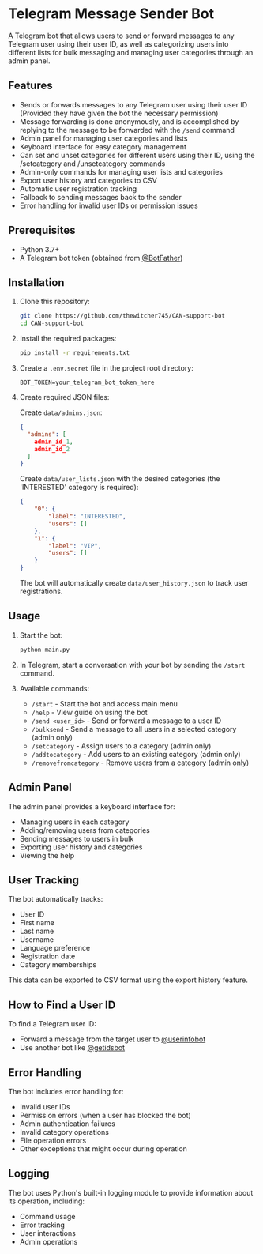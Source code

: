 # Telegram Message Sender Bot

A Telegram bot that allows users to send or forward messages to any Telegram user using their user ID, as well as categorizing users into different
lists for bulk messaging and managing user categories through an admin panel.

## Features

- Sends or forwards messages to any Telegram user using their user ID (Provided they have given the bot the necessary permission)
- Message forwarding is done anonymously, and is accomplished by replying to the message to be forwarded with the `/send` command
- Admin panel for managing user categories and lists
- Keyboard interface for easy category management
- Can set and unset categories for different users using their ID, using the /setcategory and /unsetcategory commands
- Admin-only commands for managing user lists and categories
- Export user history and categories to CSV
- Automatic user registration tracking
- Fallback to sending messages back to the sender
- Error handling for invalid user IDs or permission issues

## Prerequisites

- Python 3.7+
- A Telegram bot token (obtained from [@BotFather](https://t.me/botfather))

## Installation

1. Clone this repository:
   ```bash
   git clone https://github.com/thewitcher745/CAN-support-bot
   cd CAN-support-bot
   ```

2. Install the required packages:
   ```bash
   pip install -r requirements.txt
   ```

3. Create a `.env.secret` file in the project root directory:
   ```
   BOT_TOKEN=your_telegram_bot_token_here
   ```

4. Create required JSON files:

   Create `data/admins.json`:
   ```json
   {
     "admins": [
       admin_id_1,
       admin_id_2
     ]
   }
   ```

   Create `data/user_lists.json` with the desired categories (the 'INTERESTED' category is required):
   ```json
   {
       "0": {
           "label": "INTERESTED",
           "users": []
       },
       "1": {
           "label": "VIP",
           "users": []
       }
   }
   ```

   The bot will automatically create `data/user_history.json` to track user registrations.

## Usage

1. Start the bot:
   ```bash
   python main.py
   ```

2. In Telegram, start a conversation with your bot by sending the `/start` command.

3. Available commands:
   - `/start` - Start the bot and access main menu
   - `/help` - View guide on using the bot
   - `/send <user_id>` - Send or forward a message to a user ID
   - `/bulksend` - Send a message to all users in a selected category (admin only)
   - `/setcategory` - Assign users to a category (admin only)
   - `/addtocategory` - Add users to an existing category (admin only)
   - `/removefromcategory` - Remove users from a category (admin only)

## Admin Panel

The admin panel provides a keyboard interface for:
- Managing users in each category
- Adding/removing users from categories
- Sending messages to users in bulk
- Exporting user history and categories
- Viewing the help

## User Tracking

The bot automatically tracks:
- User ID
- First name
- Last name
- Username
- Language preference
- Registration date
- Category memberships

This data can be exported to CSV format using the export history feature.

## How to Find a User ID

To find a Telegram user ID:

- Forward a message from the target user to [@userinfobot](https://t.me/userinfobot)
- Use another bot like [@getidsbot](https://t.me/getidsbot)

## Error Handling

The bot includes error handling for:

- Invalid user IDs
- Permission errors (when a user has blocked the bot)
- Admin authentication failures
- Invalid category operations
- File operation errors
- Other exceptions that might occur during operation

## Logging

The bot uses Python's built-in logging module to provide information about its operation, including:
- Command usage
- Error tracking
- User interactions
- Admin operations